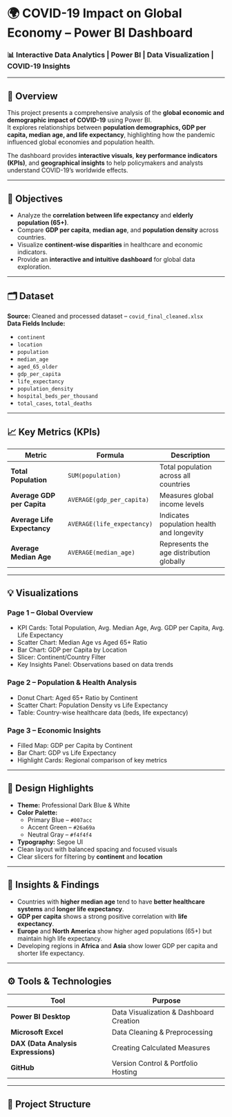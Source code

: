 # 🌍 COVID-19 Impact on Global Economy – Power BI Dashboard

### 📊 Interactive Data Analytics | Power BI | Data Visualization | COVID-19 Insights

---

## 🧭 Overview
This project presents a comprehensive analysis of the **global economic and demographic impact of COVID-19** using Power BI.  
It explores relationships between **population demographics, GDP per capita, median age, and life expectancy**, highlighting how the pandemic influenced global economies and population health.

The dashboard provides **interactive visuals**, **key performance indicators (KPIs)**, and **geographical insights** to help policymakers and analysts understand COVID-19’s worldwide effects.

---

## 🎯 Objectives
- Analyze the **correlation between life expectancy** and **elderly population (65+)**.
- Compare **GDP per capita**, **median age**, and **population density** across countries.
- Visualize **continent-wise disparities** in healthcare and economic indicators.
- Provide an **interactive and intuitive dashboard** for global data exploration.

---

## 🗂️ Dataset
**Source:** Cleaned and processed dataset – `covid_final_cleaned.xlsx`  
**Data Fields Include:**
- `continent`
- `location`
- `population`
- `median_age`
- `aged_65_older`
- `gdp_per_capita`
- `life_expectancy`
- `population_density`
- `hospital_beds_per_thousand`
- `total_cases`, `total_deaths`

---

## 📈 Key Metrics (KPIs)
| Metric | Formula | Description |
|---------|----------|-------------|
| **Total Population** | `SUM(population)` | Total population across all countries |
| **Average GDP per Capita** | `AVERAGE(gdp_per_capita)` | Measures global income levels |
| **Average Life Expectancy** | `AVERAGE(life_expectancy)` | Indicates population health and longevity |
| **Average Median Age** | `AVERAGE(median_age)` | Represents the age distribution globally |

---

## 💡 Visualizations
### **Page 1 – Global Overview**
- KPI Cards: Total Population, Avg. Median Age, Avg. GDP per Capita, Avg. Life Expectancy  
- Scatter Chart: Median Age vs Aged 65+ Ratio  
- Bar Chart: GDP per Capita by Location  
- Slicer: Continent/Country Filter  
- Key Insights Panel: Observations based on data trends  

### **Page 2 – Population & Health Analysis**
- Donut Chart: Aged 65+ Ratio by Continent  
- Scatter Chart: Population Density vs Life Expectancy  
- Table: Country-wise healthcare data (beds, life expectancy)

### **Page 3 – Economic Insights**
- Filled Map: GDP per Capita by Continent  
- Bar Chart: GDP vs Life Expectancy  
- Highlight Cards: Regional comparison of key metrics  

---

## 🎨 Design Highlights
- **Theme:** Professional Dark Blue & White  
- **Color Palette:**  
  - Primary Blue – `#007acc`  
  - Accent Green – `#26a69a`  
  - Neutral Gray – `#f4f4f4`  
- **Typography:** Segoe UI  
- Clean layout with balanced spacing and focused visuals  
- Clear slicers for filtering by **continent** and **location**

---

## 🧠 Insights & Findings
- Countries with **higher median age** tend to have **better healthcare systems** and **longer life expectancy**.  
- **GDP per capita** shows a strong positive correlation with **life expectancy**.  
- **Europe** and **North America** show higher aged populations (65+) but maintain high life expectancy.  
- Developing regions in **Africa** and **Asia** show lower GDP per capita and shorter life expectancy.

---

## ⚙️ Tools & Technologies
| Tool | Purpose |
|------|----------|
| **Power BI Desktop** | Data Visualization & Dashboard Creation |
| **Microsoft Excel** | Data Cleaning & Preprocessing |
| **DAX (Data Analysis Expressions)** | Creating Calculated Measures |
| **GitHub** | Version Control & Portfolio Hosting |

---

## 📂 Project Structure
